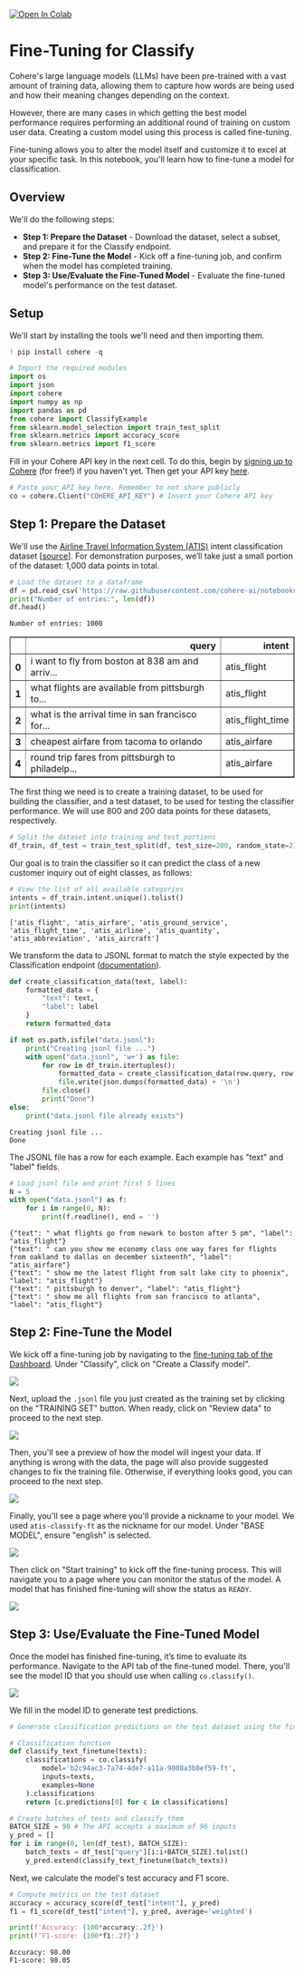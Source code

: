 <a target="_blank" href="https://colab.research.google.com/github/cohere-ai/notebooks/blob/main/notebooks/llmu/Fine_Tuning_for_Classify.ipynb">
  <img src="https://colab.research.google.com/assets/colab-badge.svg" alt="Open In Colab"/>
</a>

# Fine-Tuning for Classify

Cohere's large language models (LLMs) have been pre-trained with a vast amount of training data, allowing them to capture how words are being used and how their meaning changes depending on the context. 

However, there are many cases in which getting the best model performance requires performing an additional round of training on custom user data. Creating a custom model using this process is called fine-tuning.

Fine-tuning allows you to alter the model itself and customize it to excel at your specific task. In this notebook, you'll learn how to fine-tune a model for classification.

## Overview

We'll do the following steps:
- **Step 1: Prepare the Dataset** - Download the dataset, select a subset, and prepare it for the Classify endpoint.
- **Step 2: Fine-Tune the Model** - Kick off a fine-tuning job, and confirm when the model has completed training.
- **Step 3: Use/Evaluate the Fine-Tuned Model** - Evaluate the fine-tuned model's performance on the test dataset.

## Setup

We'll start by installing the tools we'll need and then importing them.


```python
! pip install cohere -q
```


```python
# Import the required modules
import os
import json
import cohere
import numpy as np
import pandas as pd
from cohere import ClassifyExample
from sklearn.model_selection import train_test_split
from sklearn.metrics import accuracy_score
from sklearn.metrics import f1_score
```

Fill in your Cohere API key in the next cell. To do this, begin by [signing up to Cohere](https://os.cohere.ai/) (for free!) if you haven't yet. Then get your API key [here](https://dashboard.cohere.com/api-keys).


```python
# Paste your API key here. Remember to not share publicly
co = cohere.Client("COHERE_API_KEY") # Insert your Cohere API key
```

## Step 1: Prepare the Dataset

We'll use the [Airline Travel Information System (ATIS)](https://www.kaggle.com/datasets/hassanamin/atis-airlinetravelinformationsystem?select=atis_intents_train.csv) intent classification dataset [[source](https://aclanthology.org/H90-1021/)]. For demonstration purposes, we’ll take just a small portion of the dataset: 1,000 data points in total.


```python
# Load the dataset to a dataframe
df = pd.read_csv('https://raw.githubusercontent.com/cohere-ai/notebooks/main/notebooks/data/atis_subset.csv', names=['query','intent'])
print("Number of entries:", len(df))
df.head()
```

    Number of entries: 1000





<div>
<style scoped>
    .dataframe tbody tr th:only-of-type {
        vertical-align: middle;
    }

    .dataframe tbody tr th {
        vertical-align: top;
    }

    .dataframe thead th {
        text-align: right;
    }
</style>
<table border="1" class="dataframe">
  <thead>
    <tr style="text-align: right;">
      <th></th>
      <th>query</th>
      <th>intent</th>
    </tr>
  </thead>
  <tbody>
    <tr>
      <th>0</th>
      <td>i want to fly from boston at 838 am and arriv...</td>
      <td>atis_flight</td>
    </tr>
    <tr>
      <th>1</th>
      <td>what flights are available from pittsburgh to...</td>
      <td>atis_flight</td>
    </tr>
    <tr>
      <th>2</th>
      <td>what is the arrival time in san francisco for...</td>
      <td>atis_flight_time</td>
    </tr>
    <tr>
      <th>3</th>
      <td>cheapest airfare from tacoma to orlando</td>
      <td>atis_airfare</td>
    </tr>
    <tr>
      <th>4</th>
      <td>round trip fares from pittsburgh to philadelp...</td>
      <td>atis_airfare</td>
    </tr>
  </tbody>
</table>
</div>



The first thing we need is to create a training dataset, to be used for building the classifier, and a test dataset, to be used for testing the classifier performance. We will use 800 and 200 data points for these datasets, respectively.


```python
# Split the dataset into training and test portions
df_train, df_test = train_test_split(df, test_size=200, random_state=21)
```

Our goal is to train the classifier so it can predict the class of a new customer inquiry out of eight classes, as follows:


```python
# View the list of all available categories
intents = df_train.intent.unique().tolist()
print(intents)
```

    ['atis_flight', 'atis_airfare', 'atis_ground_service', 'atis_flight_time', 'atis_airline', 'atis_quantity', 'atis_abbreviation', 'atis_aircraft']


We transform the data to JSONL format to match the style expected by the Classification endpoint ([documentation](https://docs.cohere.com/docs/classify-preparing-the-data)).


```python
def create_classification_data(text, label):
    formatted_data = {
        "text": text,
        "label": label
    }
    return formatted_data

if not os.path.isfile("data.jsonl"):
    print("Creating jsonl file ...")
    with open("data.jsonl", 'w+') as file:
        for row in df_train.itertuples():
            formatted_data = create_classification_data(row.query, row.intent)
            file.write(json.dumps(formatted_data) + '\n')
        file.close()
        print("Done")
else:
    print("data.jsonl file already exists")
```

    Creating jsonl file ...
    Done


The JSONL file has a row for each example.  Each example has "text" and "label" fields.


```python
# Load jsonl file and print first 5 lines
N = 5
with open("data.jsonl") as f:
    for i in range(0, N):
        print(f.readline(), end = '')
```

    {"text": " what flights go from newark to boston after 5 pm", "label": "atis_flight"}
    {"text": " can you show me economy class one way fares for flights from oakland to dallas on december sixteenth", "label": "atis_airfare"}
    {"text": " show me the latest flight from salt lake city to phoenix", "label": "atis_flight"}
    {"text": " pittsburgh to denver", "label": "atis_flight"}
    {"text": " show me all flights from san francisco to atlanta", "label": "atis_flight"}


## Step 2: Fine-Tune the Model

We kick off a fine-tuning job by navigating to the [fine-tuning tab of the Dashboard](https://dashboard.cohere.com/fine-tuning).  Under "Classify", click on "Create a Classify model".

<img src="https://files.readme.io/48dad78-cohere_dashboard.png">

Next, upload the `.jsonl` file you just created as the training set by clicking on the "TRAINING SET" button. When ready, click on "Review data" to proceed to the next step.

<img src="https://files.readme.io/9c83f64-classify_data.png">

Then, you'll see a preview of how the model will ingest your data. If anything is wrong with the data, the page will also provide suggested changes to fix the training file. Otherwise, if everything looks good, you can proceed to the next step.

<img src="https://files.readme.io/d14803d-atis_review_data.png">

Finally, you'll see a page where you'll provide a nickname to your model. We used `atis-classify-ft` as the nickname for our model. Under "BASE MODEL", ensure "english" is selected.

<img src="https://files.readme.io/456ba27-model_nickname_select.png">

Then click on "Start training" to kick off the fine-tuning process. This will navigate you to a page where you can monitor the status of the model. A model that has finished fine-tuning will show the status as `READY`.

<img src="https://files.readme.io/48a2e02-atis_model_ready.png">

## Step 3: Use/Evaluate the Fine-Tuned Model

Once the model has finished fine-tuning, it’s time to evaluate its performance. Navigate to the API tab of the fine-tuned model. There, you'll see the model ID that you should use when calling `co.classify()`.

<img src="https://files.readme.io/580ff8c-get_model_ID.png">

We fill in the model ID to generate test predictions.


```python
# Generate classification predictions on the test dataset using the finetuned model

# Classification function
def classify_text_finetune(texts):
    classifications = co.classify(
        model='b2c94ac3-7a74-4de7-a11a-9808a3b8ef59-ft',
        inputs=texts,
        examples=None
    ).classifications
    return [c.predictions[0] for c in classifications]

# Create batches of texts and classify them
BATCH_SIZE = 90 # The API accepts a maximum of 96 inputs
y_pred = []
for i in range(0, len(df_test), BATCH_SIZE):
    batch_texts = df_test["query"][i:i+BATCH_SIZE].tolist()
    y_pred.extend(classify_text_finetune(batch_texts))
```

Next, we calculate the model's test accuracy and F1 score.


```python
# Compute metrics on the test dataset
accuracy = accuracy_score(df_test["intent"], y_pred)
f1 = f1_score(df_test["intent"], y_pred, average='weighted')

print(f'Accuracy: {100*accuracy:.2f}')
print(f'F1-score: {100*f1:.2f}')
```

    Accuracy: 98.00
    F1-score: 98.05

